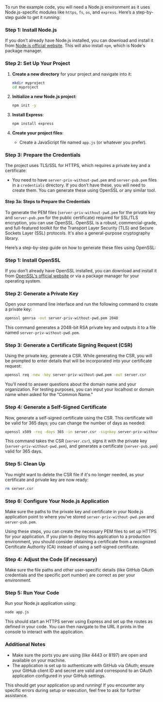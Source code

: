 To run the example code, you will need a Node.js environment as it uses Node.js-specific modules like `https`, `fs`, `os`, and `express`. Here’s a step-by-step guide to get it running:

### Step 1: Install Node.js

If you don’t already have Node.js installed, you can download and install it from [Node.js official website](https://nodejs.org/). This will also install `npm`, which is Node's package manager.

### Step 2: Set Up Your Project

1. **Create a new directory** for your project and navigate into it:
   ```bash
   mkdir myproject
   cd myproject
   ```

2. **Initialize a new Node.js project**:
   ```bash
   npm init -y
   ```

3. **Install Express**:
   ```bash
   npm install express
   ```

4. **Create your project files**:
	- Create a JavaScript file named `app.js` (or whatever you prefer).

### Step 3: Prepare the Credentials

The project uses TLS/SSL for HTTPS, which requires a private key and a certificate:

- You need to have `server-priv-without-pwd.pem` and `server-pub.pem` files in a `credentials` directory. If you don’t have these, you will need to create them. You can generate these using OpenSSL or any similar tool.

#### Step 3a: Steps to Prepare the Credentials

To generate the PEM files (`server-priv-without-pwd.pem` for the private key and `server-pub.pem` for the public certificate) required for SSL/TLS encryption, you can use OpenSSL. OpenSSL is a robust, commercial-grade, and full-featured toolkit for the Transport Layer Security (TLS) and Secure Sockets Layer (SSL) protocols. It's also a general-purpose cryptography library.

Here’s a step-by-step guide on how to generate these files using OpenSSL:

### Step 1: Install OpenSSL

If you don't already have OpenSSL installed, you can download and install it from [OpenSSL's official website](https://www.openssl.org/) or via a package manager for your operating system.

### Step 2: Generate a Private Key

Open your command line interface and run the following command to create a private key:

```bash
openssl genrsa -out server-priv-without-pwd.pem 2048
```
This command generates a 2048-bit RSA private key and outputs it to a file named `server-priv-without-pwd.pem`.

### Step 3: Generate a Certificate Signing Request (CSR)

Using the private key, generate a CSR. While generating the CSR, you will be prompted to enter details that will be incorporated into your certificate request:

```bash
openssl req -new -key server-priv-without-pwd.pem -out server.csr
```
You'll need to answer questions about the domain name and your organization. For testing purposes, you can input your localhost or domain name when asked for the "Common Name."

### Step 4: Generate a Self-Signed Certificate

Now, generate a self-signed certificate using the CSR. This certificate will be valid for 365 days; you can change the number of days as needed:

```bash
openssl x509 -req -days 365 -in server.csr -signkey server-priv-without-pwd.pem -out server-pub.pem
```
This command takes the CSR (`server.csr`), signs it with the private key (`server-priv-without-pwd.pem`), and generates a certificate (`server-pub.pem`) valid for 365 days.

### Step 5: Clean Up

You might want to delete the CSR file if it's no longer needed, as your certificate and private key are now ready:

```bash
rm server.csr
```

### Step 6: Configure Your Node.js Application

Make sure the paths to the private key and certificate in your Node.js application point to where you've stored `server-priv-without-pwd.pem` and `server-pub.pem`.

Using these steps, you can create the necessary PEM files to set up HTTPS for your application. If you plan to deploy this application to a production environment, you should consider obtaining a certificate from a recognized Certificate Authority (CA) instead of using a self-signed certificate.

### Step 4: Adjust the Code (if necessary)

Make sure the file paths and other user-specific details (like GitHub OAuth credentials and the specific port number) are correct as per your environment.

### Step 5: Run Your Code

Run your Node.js application using:

```bash
node app.js
```

This should start an HTTPS server using Express and set up the routes as defined in your code. You can then navigate to the URL it prints in the console to interact with the application.

### Additional Notes

- Make sure the ports you are using (like 4443 or 8197) are open and available on your machine.
- The application is set up to authenticate with GitHub via OAuth; ensure your GitHub client ID and secret are valid and correspond to an OAuth application configured in your GitHub settings.

This should get your application up and running! If you encounter any specific errors during setup or execution, feel free to ask for further assistance.